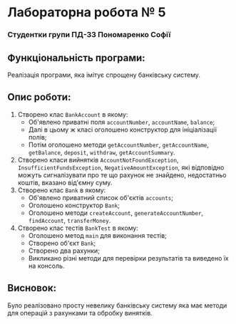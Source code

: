 # Лабораторна робота № 5
### Студентки групи ПД-33 Пономаренко Софії
## Функціональність програми:
Реалізація програми, яка імітує спрощену банківську систему.

## Опис роботи:
1. Створено клас `BankAccount` в якому:
   - Об'явлено приватні поля `accountNumber`, `accountName`, `balance`;
   - Далі в цьому ж класі оголошено конструктор для ініціалізації полів;
   - Потім оголошено методи `getAccountNumber`, `getAccountName`, `getBalance`, `deposit`, `withdraw`, `getAccountSummary`.
2. Створено класи вийнятків `AccountNotFoundException`, `InsufficientFundsException`, `NegativeAmountException`, які відповідно можуть сигналізувати про те що рахунок не знайдено,  недостатньо коштів, вказано від'ємну суму. 
3. Створено клас `Bank` в якому:
   - Об'явлено приватний список об'єктів `accounts`;
   - Оголошено конструктор `Bank`;
   - Оголошено методи `createAccount`, `generateAccountNumber`, `findAccount`, `transferMoney`.
4. Створено клас тестів `BankTest` в якому:
   - Оголошено метод `main` для виконання тестів;
   - Створено об'єкт `Bank`;
   - Створено два рахунки;
   - Викликано різні методи для перевірки результатів та виведено їх на консоль.

## Висновок:
Було  реалізовано просту невелику банківську систему яка має методи для операцій з рахунками та обробку винятків.